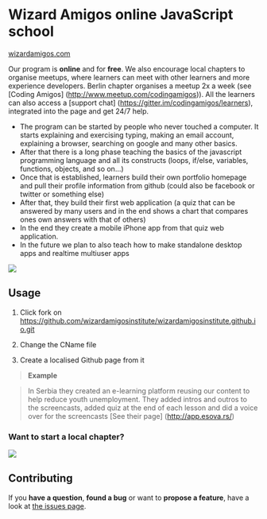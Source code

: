 # Wizard Amigos online JavaScript school
[wizardamigos.com](http://wizardamigos.com/)

Our program is **online** and for **free**. We also encourage local chapters to organise meetups, where learners can meet with other learners and more experience developers. Berlin chapter organises a meetup 2x a week (see [Coding Amigos] (http://www.meetup.com/codingamigos)). All the learners can also access a [support chat] (https://gitter.im/codingamigos/learners), integrated into the page and get 24/7 help.

* The program can be started by people who never touched a computer. It starts explaining and exercising typing, making an email account, explaining a browser, searching on google and many other basics.
* After that there is a long phase teaching the basics of the javascript programming language and all its constructs (loops, if/else, variables, functions, objects, and so on...)
* Once that is established, learners build their own portfolio homepage and pull their profile information from github (could also be facebook or twitter or something else)
* After that, they build their first web application (a quiz that can be answered by many users and in the end shows a chart that compares ones own answers with that of others)
* In the end they create a mobile iPhone app from that quiz web application.
* In the future we plan to also teach how to make standalone desktop apps and realtime multiuser apps

[![](https://badges.gitter.im/Join%20Chat.svg)](https://gitter.im/codingamigos/learners)

## Usage

1. Click fork on https://github.com/wizardamigosinstitute/wizardamigosinstitute.github.io.git

2. Change the CName file 

3. Create a localised Github page from it 

> **Example**

> In Serbia they created an e-learning platform reusing our content to help reduce youth unemployment. They added intros and outros to the screencasts, added quiz at the end of each lesson and did a voice over for the screencasts [See their page] (http://app.esova.rs/)

### Want to start a local chapter? 
[![](https://badges.gitter.im/Join%20Chat.svg)](https://gitter.im/wizardamigosinstitute/wizardamigo)

## Contributing

If you **have a question**, **found a bug** or want to **propose a feature**, have a look at [the issues page](https://github.com/wizardamigosinstitute/wizardamigosinstitute.github.io/issues).

